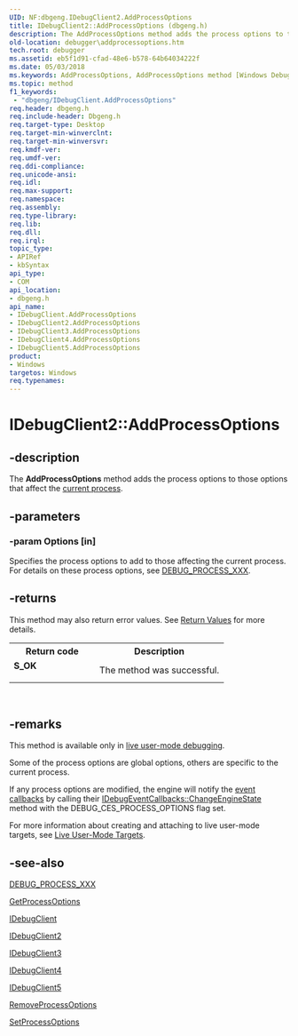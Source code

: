 ```yaml
---
UID: NF:dbgeng.IDebugClient2.AddProcessOptions
title: IDebugClient2::AddProcessOptions (dbgeng.h)
description: The AddProcessOptions method adds the process options to those options that affect the current process.
old-location: debugger\addprocessoptions.htm
tech.root: debugger
ms.assetid: eb5f1d91-cfad-48e6-b578-64b64034222f
ms.date: 05/03/2018
ms.keywords: AddProcessOptions, AddProcessOptions method [Windows Debugging], AddProcessOptions method [Windows Debugging],IDebugClient interface, AddProcessOptions method [Windows Debugging],IDebugClient2 interface, AddProcessOptions method [Windows Debugging],IDebugClient3 interface, AddProcessOptions method [Windows Debugging],IDebugClient4 interface, AddProcessOptions method [Windows Debugging],IDebugClient5 interface, IDebugClient interface [Windows Debugging],AddProcessOptions method, IDebugClient2 interface [Windows Debugging],AddProcessOptions method, IDebugClient2.AddProcessOptions, IDebugClient2::AddProcessOptions, IDebugClient3 interface [Windows Debugging],AddProcessOptions method, IDebugClient3::AddProcessOptions, IDebugClient4 interface [Windows Debugging],AddProcessOptions method, IDebugClient4::AddProcessOptions, IDebugClient5 interface [Windows Debugging],AddProcessOptions method, IDebugClient5::AddProcessOptions, IDebugClient::AddProcessOptions, IDebugClient_995041c9-9380-4a66-b9f8-d74d68398a44.xml, dbgeng/IDebugClient2::AddProcessOptions, dbgeng/IDebugClient3::AddProcessOptions, dbgeng/IDebugClient4::AddProcessOptions, dbgeng/IDebugClient5::AddProcessOptions, dbgeng/IDebugClient::AddProcessOptions, debugger.addprocessoptions
ms.topic: method
f1_keywords:
 - "dbgeng/IDebugClient.AddProcessOptions"
req.header: dbgeng.h
req.include-header: Dbgeng.h
req.target-type: Desktop
req.target-min-winverclnt: 
req.target-min-winversvr: 
req.kmdf-ver: 
req.umdf-ver: 
req.ddi-compliance: 
req.unicode-ansi: 
req.idl: 
req.max-support: 
req.namespace: 
req.assembly: 
req.type-library: 
req.lib: 
req.dll: 
req.irql: 
topic_type:
- APIRef
- kbSyntax
api_type:
- COM
api_location:
- dbgeng.h
api_name:
- IDebugClient.AddProcessOptions
- IDebugClient2.AddProcessOptions
- IDebugClient3.AddProcessOptions
- IDebugClient4.AddProcessOptions
- IDebugClient5.AddProcessOptions
product:
- Windows
targetos: Windows
req.typenames: 
---
```


# IDebugClient2::AddProcessOptions


## -description


The <b>AddProcessOptions</b> method adds the process options to those options that affect the <a href="https://docs.microsoft.com/windows-hardware/drivers/debugger/c">current process</a>.


## -parameters




### -param Options [in]

Specifies the process options to add to those affecting the current process.  For details on these process options, see <a href="https://docs.microsoft.com/windows-hardware/drivers/debugger/debug-process-xxx">DEBUG_PROCESS_XXX</a>.


## -returns



This method may also return error values.  See <a href="https://docs.microsoft.com/windows-hardware/drivers/debugger/hresult-values">Return Values</a> for more details.

<table>
<tr>
<th>Return code</th>
<th>Description</th>
</tr>
<tr>
<td width="40%">
<dl>
<dt><b>S_OK</b></dt>
</dl>
</td>
<td width="60%">
The method was successful.

</td>
</tr>
</table>
 




## -remarks



This method is available only in <a href="https://docs.microsoft.com/windows-hardware/drivers/debugger/l">live user-mode debugging</a>.

Some of the process options are global options, others are specific to the current process.

If any process options are modified, the engine will notify the <a href="https://docs.microsoft.com/windows-hardware/drivers/debugger/e">event callbacks</a> by calling their <a href="https://docs.microsoft.com/windows-hardware/drivers/ddi/content/dbgeng/nf-dbgeng-idebugeventcallbacks-changeenginestate">IDebugEventCallbacks::ChangeEngineState</a> method with the DEBUG_CES_PROCESS_OPTIONS flag set.

For more information about creating and attaching to live user-mode targets, see <a href="https://docs.microsoft.com/windows-hardware/drivers/debugger/live-user-mode-targets">Live User-Mode Targets</a>.




## -see-also




<a href="https://docs.microsoft.com/windows-hardware/drivers/debugger/debug-process-xxx">DEBUG_PROCESS_XXX</a>



<a href="https://docs.microsoft.com/windows-hardware/drivers/ddi/content/dbgeng/nf-dbgeng-idebugclient5-getprocessoptions">GetProcessOptions</a>



<a href="https://docs.microsoft.com/windows-hardware/drivers/ddi/content/dbgeng/nn-dbgeng-idebugclient">IDebugClient</a>



<a href="https://docs.microsoft.com/windows-hardware/drivers/ddi/content/dbgeng/nn-dbgeng-idebugclient2">IDebugClient2</a>



<a href="https://docs.microsoft.com/windows-hardware/drivers/ddi/content/dbgeng/nn-dbgeng-idebugclient3">IDebugClient3</a>



<a href="https://docs.microsoft.com/windows-hardware/drivers/ddi/content/dbgeng/nn-dbgeng-idebugclient4">IDebugClient4</a>



<a href="https://docs.microsoft.com/windows-hardware/drivers/ddi/content/dbgeng/nn-dbgeng-idebugclient5">IDebugClient5</a>



<a href="https://docs.microsoft.com/windows-hardware/drivers/ddi/content/dbgeng/nf-dbgeng-idebugclient5-removeprocessoptions">RemoveProcessOptions</a>



<a href="https://docs.microsoft.com/windows-hardware/drivers/ddi/content/dbgeng/nf-dbgeng-idebugclient5-setprocessoptions">SetProcessOptions</a>
 

 

